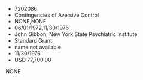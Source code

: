 * 7202086
* Contingencies of Aversive Control
* NONE,NONE
* 06/01/1972,11/30/1976
* John Gibbon, New York State Psychiatric Institute
* Standard Grant
* name not available
* 11/30/1976
* USD 77,700.00

NONE